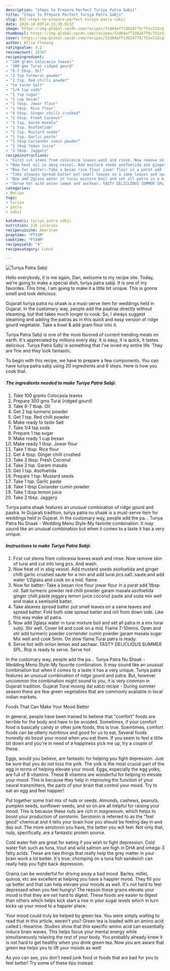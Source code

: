 ```yaml
---
description: "Steps to Prepare Perfect Turiya Patra Sabji"
title: "Steps to Prepare Perfect Turiya Patra Sabji"
slug: 937-steps-to-prepare-perfect-turiya-patra-sabji
date: 2020-10-09T14:13:30.013Z
image: https://img-global.cpcdn.com/recipes/51d04aff1d824779/751x532cq70/turiya-patra-sabji-recipe-main-photo.jpg
thumbnail: https://img-global.cpcdn.com/recipes/51d04aff1d824779/751x532cq70/turiya-patra-sabji-recipe-main-photo.jpg
cover: https://img-global.cpcdn.com/recipes/51d04aff1d824779/751x532cq70/turiya-patra-sabji-recipe-main-photo.jpg
author: Allie Fleming
ratingvalue: 4.2
reviewcount: 20107
recipeingredient:
- "100 grams Colocasia leaves"
- "300 gms Turai ridged gourd"
- "6-7 tbsp. Oil"
- "2 tsp turmeric powder"
- "1 tsp. Red chilli powder"
- "to taste Salt"
- "1/4 tsp soda"
- "1 tsp sugar"
- "1 cup besan"
- "1 tbsp. Jowar flour"
- "1 tbsp. Rice flour"
- "4 tbsp. Ginger chilli crushed"
- "2 tbsp. Fresh Coconut"
- "2 tsp. Garam masala"
- "1 tsp. Asofoetida"
- "1 tsp. Mustard seeds"
- "1 tsp. Garlic paste"
- "1 tbsp Coriander cumin powder"
- "1 tbsp lemon juice"
- "2 tbsp. Jaggery"
recipeinstructions:
- "First cut stems from colocesia leaves.wash and rinse. Now remove skin of turai and cut into long pcs. And wash."
- "Now heat oil in abig vessel. Add mustard seeds asofoetida and ginger chilli garlic crushed saute for a min and add turai pcs.salt. saute.and add water 1/2glass and cook on a mid. flame."
- "Now for batter:-Take a besan rice flour jowar flour in a parat add 1tbsp oil. Salt turmeric powder red chilli powder garam masala asofoetida ginger chilli paste jeggary lemon juice coconut paste and soda mix well and make a semisolid batter."
- "Take aleaves spread batter put small leaves on a same leaves and spread batter. Fold both side spread batter and roll from down side. Like this way make all patra."
- "Now add 2glass water in turai mixture boil and set all patra in a mix turai subji. Stir well. Cover lid and cook on a mid. Flame 7-10mins. Open and stir add turmeric powder corriender cumin powder garam masala sugar Mix well and cook 5min. On slow flame.Turai patra is ready."
- "Serve hot with onion lemon and aachaar. TASTY DELICLIOUS SUMMER SPL. Rcp is ready to serve. Serve hot."
categories:
- Recipe
tags:
- turiya
- patra
- sabji

katakunci: turiya patra sabji 
nutrition: 216 calories
recipecuisine: American
preptime: "PT31M"
cooktime: "PT49M"
recipeyield: "4"
recipecategory: Lunch

---
```



![Turiya Patra Sabji](https://img-global.cpcdn.com/recipes/51d04aff1d824779/751x532cq70/turiya-patra-sabji-recipe-main-photo.jpg)

Hello everybody, it is me again, Dan, welcome to my recipe site. Today, we're going to make a special dish, turiya patra sabji. It is one of my favorites. This time, I am going to make it a little bit unique. This is gonna smell and look delicious.

Gujarati turiya patra nu shaak is a must-serve item for weddings held in Gujarat. In the customary way, people add the paatras directly without steaming, but that takes much longer to cook. So, I always suggest steaming and adding the patras as in this quick and easy version of ridge gourd vegetable. Take a bowl &amp; add gram flour into it.

Turiya Patra Sabji is one of the most favored of current trending meals on earth. It's appreciated by millions every day. It is easy, it is quick, it tastes delicious. Turiya Patra Sabji is something that I've loved my entire life. They are fine and they look fantastic.


To begin with this recipe, we have to prepare a few components. You can have turiya patra sabji using 20 ingredients and 6 steps. Here is how you cook that.

<!--inarticleads1-->

##### The ingredients needed to make Turiya Patra Sabji:

1. Take 100 grams Colocasia leaves
1. Prepare 300 gms Turai (ridged gourd)
1. Take 6-7 tbsp. Oil
1. Get 2 tsp turmeric powder
1. Get 1 tsp. Red chilli powder
1. Make ready to taste Salt
1. Take 1/4 tsp soda
1. Prepare 1 tsp sugar
1. Make ready 1 cup besan
1. Make ready 1 tbsp. Jowar flour
1. Take 1 tbsp. Rice flour
1. Get 4 tbsp. Ginger chilli crushed
1. Take 2 tbsp. Fresh Coconut
1. Take 2 tsp. Garam masala
1. Get 1 tsp. Asofoetida
1. Prepare 1 tsp. Mustard seeds
1. Take 1 tsp. Garlic paste
1. Take 1 tbsp Coriander cumin powder
1. Take 1 tbsp lemon juice
1. Take 2 tbsp. Jaggery


Turiya patra shaak features an unusual combination of ridge gourd and paatra. In Gujarati tradition, turiya patra nu shaak is a must-serve item for weddings held in Gujarat. In the customary way, people add the pa… Turiya Patra Nu Shaak - Wedding Menu Style-My favorite combination. It may sound like an unusual combination but when it comes to a taste it has a very unique. 

<!--inarticleads2-->

##### Instructions to make Turiya Patra Sabji:

1. First cut stems from colocesia leaves.wash and rinse. Now remove skin of turai and cut into long pcs. And wash.
1. Now heat oil in abig vessel. Add mustard seeds asofoetida and ginger chilli garlic crushed saute for a min and add turai pcs.salt. saute.and add water 1/2glass and cook on a mid. flame.
1. Now for batter:-Take a besan rice flour jowar flour in a parat add 1tbsp oil. Salt turmeric powder red chilli powder garam masala asofoetida ginger chilli paste jeggary lemon juice coconut paste and soda mix well and make a semisolid batter.
1. Take aleaves spread batter put small leaves on a same leaves and spread batter. Fold both side spread batter and roll from down side. Like this way make all patra.
1. Now add 2glass water in turai mixture boil and set all patra in a mix turai subji. Stir well. Cover lid and cook on a mid. Flame 7-10mins. Open and stir add turmeric powder corriender cumin powder garam masala sugar Mix well and cook 5min. On slow flame.Turai patra is ready.
1. Serve hot with onion lemon and aachaar. TASTY DELICLIOUS SUMMER SPL. Rcp is ready to serve. Serve hot.


In the customary way, people add the pa… Turiya Patra Nu Shaak - Wedding Menu Style-My favorite combination. It may sound like an unusual combination but when it comes to a taste it has a very unique. Turiya patra features an unusual combination of ridge gourd and patra. But, however uncommon the combination might sound to you, it is very common in Gujarati tradition. Gujarat Turai moong dal sabzi recipe - During summer season there are few green vegetables that are commonly available in local indian markets. 

Foods That Can Make Your Mood Better


In general, people have been trained to believe that "comfort" foods are terrible for the body and have to be avoided. Sometimes, if your comfort food is basically candy or other junk foods, this is true. Soemtimes, comfort foods can be utterly nutritious and good for us to eat. Several foods honestly do boost your mood when you eat them. If you seem to feel a little bit down and you're in need of a happiness pick me up, try a couple of these.

Eggs, would you believe, are fantastic for helping you fight depression. Just be sure that you do not toss the yolk. The yolk is the most crucial part of the egg in terms of helping elevate your mood. Eggs, especially the egg yolks, are full of B vitamins. These B vitamins are wonderful for helping to elevate your mood. This is because they help in improving the function of your neural transmitters, the parts of your brain that control your mood. Try to eat an egg and feel happier!

Put together some trail mix of nuts or seeds. Almonds, cashews, peanuts, pumpkin seeds, sunflower seeds, and so on are all helpful for raising your mood. This is because these nuts are rich in magnesium, which helps to boost your production of serotonin. Serotonin is referred to as the "feel good" chemical and it tells your brain how you should be feeling day in and day out. The more serotonin you have, the better you will feel. Not only that, nuts, specifically, are a fantastic protein source.

Cold water fish are great for eating if you wish to fight depression. Cold water fish such as tuna, trout and wild salmon are high in DHA and omega-3 fatty acids. These are two things that really help the grey matter in your brain work a lot better. It's true: chomping on a tuna fish sandwich can really help you fight back depression. 

Grains can be wonderful for driving away a bad mood. Barley, millet, quinoa, etc are excellent at helping you have a happier mood. They fill you up better and that can help elevate your moods as well. It's not hard to feel depressed when you feel hungry! The reason these grains elevate your mood is that they are not hard to digest. These foods are easier to digest than others which helps kick start a rise in your sugar levels which in turn kicks up your mood to a happier place.

Your mood could truly be helped by green tea. You were simply waiting to read that in this article, weren't you? Green tea is loaded with an amino acid called L-theanine. Studies show that this specific amino acid can essentially induce brain waves. This helps focus your mental energy while simultaneously relaxing the rest of your body. You probably already knew it is not hard to get healthy when you drink green tea. Now you are aware that green tea helps you to lift your moods as well!

As you can see, you don't need junk food or foods that are bad for you to feel better! Try  some  of  these  tips  instead.

